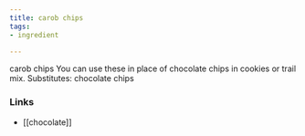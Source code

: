 ```yaml
---
title: carob chips
tags:
- ingredient

---
```

carob chips You can use these in place of chocolate chips in cookies or trail mix. Substitutes: chocolate chips

### Links

* [[chocolate]]
